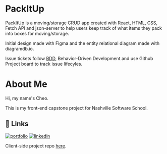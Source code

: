# PackItUp

PackItUp is a moving/storage CRUD app created with React, HTML, CSS, Fetch API and json-server to help users keep track of what items they pack into boxes for moving/storage.

Initial design made with Figma and the entity relational diagram made with diagramdb.io.

Issue tickets follow [BDD](https://en.wikipedia.org/wiki/Behavior-driven_development#Behavioral_specifications), Behavior-Driven Development and use Github Project board to track issue lifecyles.

# About Me

Hi, my name's Cheo.

This is my front-end capstone project for Nashville Software School.

## 🔗 Links

[![portfolio](https://img.shields.io/badge/my_portfolio-000?style=for-the-badge&logo=ko-fi&logoColor=white)](https://cheor.github.io/portfolio/)
[![linkedin](https://img.shields.io/badge/linkedin-0A66C2?style=for-the-badge&logo=linkedin&logoColor=white)](https://www.linkedin.com/in/cheo-roman/)

Client-side project repo [here](https://github.com/CheoR/pack-it-up).
